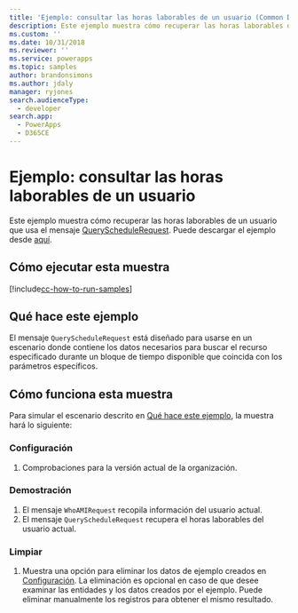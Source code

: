 ```yaml
---
title: 'Ejemplo: consultar las horas laborables de un usuario (Common Data Service para aplicaciones) | Microsoft Docs'
description: Este ejemplo muestra cómo recuperar las horas laborables de un usuario
ms.custom: ''
ms.date: 10/31/2018
ms.reviewer: ''
ms.service: powerapps
ms.topic: samples
author: brandonsimons
ms.author: jdaly
manager: ryjones
search.audienceType:
  - developer
search.app:
  - PowerApps
  - D365CE
---
```

# <a name="sample-query-the-working-hours-of-a-user"></a>Ejemplo: consultar las horas laborables de un usuario

<!-- https://docs.microsoft.com/en-us/dynamics365/customer-engagement/developer/sample-query-working-hours-user -->

Este ejemplo muestra cómo recuperar las horas laborables de un usuario que usa el mensaje [QueryScheduleRequest](https://docs.microsoft.com/en-us/dotnet/api/microsoft.crm.sdk.messages.queryschedulerequest?view=dynamics-general-ce-9). Puede descargar el ejemplo desde [aquí](https://github.com/Microsoft/PowerApps-Samples/tree/master/cds/orgsvc/C%23/QueryWorkingHours
).

## <a name="how-to-run-this-sample"></a>Cómo ejecutar esta muestra

[!include[cc-how-to-run-samples](../../includes/cc-how-to-run-samples.md)]

## <a name="what-this-sample-does"></a>Qué hace este ejemplo

El mensaje `QueryScheduleRequest` está diseñado para usarse en un escenario donde contiene los datos necesarios para buscar el recurso especificado durante un bloque de tiempo disponible que coincida con los parámetros específicos.

## <a name="how-this-sample-works"></a>Cómo funciona esta muestra

Para simular el escenario descrito en [Qué hace este ejemplo](#what-this-sample-does), la muestra hará lo siguiente:

### <a name="setup"></a>Configuración

1. Comprobaciones para la versión actual de la organización.

### <a name="demonstrate"></a>Demostración

1. El mensaje `WhoAMIRequest` recopila información del usuario actual.
2. El mensaje `QueryScheduleRequest` recupera el horas laborables del usuario actual.

### <a name="clean-up"></a>Limpiar

1. Muestra una opción para eliminar los datos de ejemplo creados en [Configuración](#setup).
    La eliminación es opcional en caso de que desee examinar las entidades y los datos creados por el ejemplo. Puede eliminar manualmente los registros para obtener el mismo resultado.
